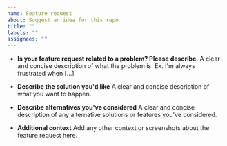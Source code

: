 ```yaml
---
name: Feature request
about: Suggest an idea for this repo
title: ""
labels: ""
assignees: ""
---
```


-   **Is your feature request related to a problem? Please describe.**
    A clear and concise description of what the problem is. Ex. I'm always frustrated when [...]

-   **Describe the solution you'd like**
    A clear and concise description of what you want to happen.

-   **Describe alternatives you've considered**
    A clear and concise description of any alternative solutions or features you've considered.

-   **Additional context**
    Add any other context or screenshots about the feature request here.
